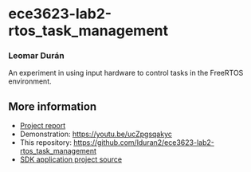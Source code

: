 # ece3623-lab2-rtos_task_management
### Leomar Durán

An experiment in using input hardware to control tasks in the FreeRTOS environment.

## More information
* [Project report][report]
* Demonstration:  https://youtu.be/ucZpgsqakyc
* This repository: <https://github.com/lduran2/ece3623-lab2-rtos_task_management>
* [SDK application project source][project-source]

[report]: <https://github.com/lduran2/ece3623-lab2-rtos_task_management/blob/master/ECE_3623_Lab_2_Task_Management_in_FreeRTOS_on_Zybo.pdf>
[project-source]: <https://github.com/lduran2/ece3623-lab2-rtos_task_management/blob/master/rtos_task_management.sdk/rtos_task_management/src/rtos_task_management.c>
